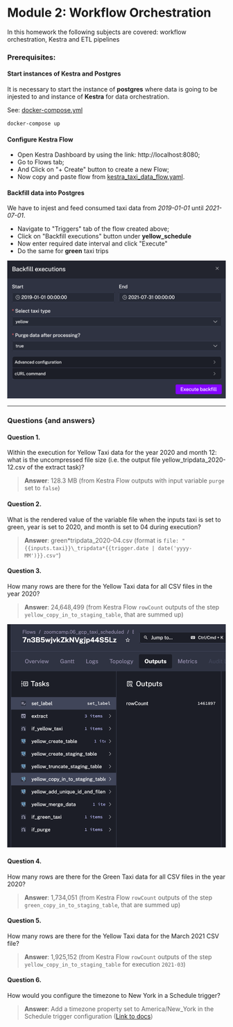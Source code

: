 # Module 2: Workflow Orchestration

In this homework the following subjects are covered: workflow orchestration, Kestra and ETL pipelines

### Prerequisites:

#### Start instances of Kestra and Postgres

It is necessary to start the instance of **postgres** where data is going to be injested to and instance of **Kestra** for data orchestration.

See: [docker-compose.yml](docker-compose.yml)

```sh
docker-compose up
```

#### Configure Kestra Flow

- Open Kestra Dashboard by using the link: http://localhost:8080;
- Go to Flows tab;
- And Click on "+ Create" button to create a new Flow;
- Now copy and paste flow from [kestra_taxi_data_flow.yaml](kestra_taxi_data_flow.yaml).

#### Backfill data into Postgres

We have to injest and feed consumed taxi data from _2019-01-01_ until _2021-07-01_.

- Navigate to "Triggers" tab of the flow created above;
- Click on "Backfill executions" button under **yellow_schedule**
- Now enter required date interval and click "Execute"
- Do the same for **green** taxi trips

![Backfill executions](backfill.png)

---

### Questions {and answers}

#### Question 1.

Within the execution for Yellow Taxi data for the year 2020 and month 12: what is the uncompressed file size (i.e. the output file yellow_tripdata_2020-12.csv of the extract task)?

> **Answer**: 128.3 MB (from Kestra Flow outputs with input variable `purge` set to `false`)

#### Question 2.

What is the rendered value of the variable file when the inputs taxi is set to green, year is set to 2020, and month is set to 04 during execution?

> **Answer**: green*tripdata_2020-04.csv (format is `file: "{{inputs.taxi}}\_tripdata*{{trigger.date | date('yyyy-MM')}}.csv"`)

#### Question 3.

How many rows are there for the Yellow Taxi data for all CSV files in the year 2020?

> **Answer**: 24,648,499 (from Kestra Flow `rowCount` outputs of the step `yellow_copy_in_to_staging_table`, that are summed up)

![row_count.png](row_count.png)

#### Question 4.

How many rows are there for the Green Taxi data for all CSV files in the year 2020?

> **Answer**: 1,734,051 (from Kestra Flow `rowCount` outputs of the step `green_copy_in_to_staging_table`, that are summed up)

#### Question 5.

How many rows are there for the Yellow Taxi data for the March 2021 CSV file?

> **Answer**: 1,925,152 (from Kestra Flow `rowCount` outputs of the step `yellow_copy_in_to_staging_table` for execution `2021-03`)

#### Question 6.

How would you configure the timezone to New York in a Schedule trigger?

> **Answer**: Add a timezone property set to America/New_York in the Schedule trigger configuration ([Link to docs](https://arc.net/l/quote/ubowljvy))
